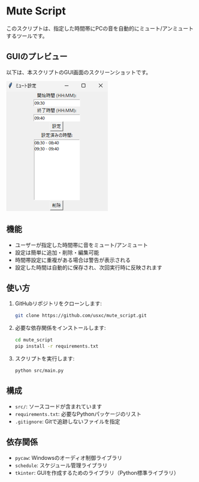 # Mute Script

このスクリプトは、指定した時間帯にPCの音を自動的にミュート/アンミュートするツールです。

## GUIのプレビュー

以下は、本スクリプトのGUI画面のスクリーンショットです。

![Mute Script Screenshot](images/screenshot.png)

## 機能

- ユーザーが指定した時間帯に音をミュート/アンミュート
- 設定は簡単に追加・削除・編集可能
- 時間帯設定に重複がある場合は警告が表示される
- 設定した時間は自動的に保存され、次回実行時に反映されます

## 使い方

1. GitHubリポジトリをクローンします:
    ```bash
    git clone https://github.com/usxc/mute_script.git
    ```
   
2. 必要な依存関係をインストールします:
    ```bash
    cd mute_script
    pip install -r requirements.txt
    ```

3. スクリプトを実行します:
    ```bash
    python src/main.py
    ```

## 構成

- `src/`: ソースコードが含まれています
- `requirements.txt`: 必要なPythonパッケージのリスト
- `.gitignore`: Gitで追跡しないファイルを指定

## 依存関係

- `pycaw`: Windowsのオーディオ制御ライブラリ
- `schedule`: スケジュール管理ライブラリ
- `tkinter`: GUIを作成するためのライブラリ（Python標準ライブラリ）
